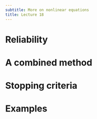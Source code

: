 ```yaml
---
subtitle: More on nonlinear equations
title: Lecture 18
---
```


# Reliability

# A combined method

# Stopping criteria

# Examples
